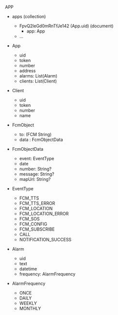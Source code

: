
APP

* apps (collection)
  * FpvQ2leGd0mRnTfJe142 (App.uid) (document)
    * app: App
  * ...

* App
  * uid
  * token
  * number
  * address
  * alarms: List(Alarm)
  * clients: List(Client)

* Client
  * uid
  * token
  * number
  * name

* FcmObject
  * to: (FCM String)
  * data : FcmObjectData

* FcmObjectData
  * event: EventType
  * date
  * number: String?
  * message: String?
  * mapUrl: String?

* EventType
  * FCM_TTS
  * FCM_TTS_ERROR
  * FCM_LOCATION
  * FCM_LOCATION_ERROR
  * FCM_SOS
  * FCM_CONFIG
  * FCM_SUBSCRIBE
  * CALL
  * NOTIFICATION_SUCCESS


* Alarm
  * uid
  * text
  * datetime
  * frequency: AlarmFrequency

* AlarmFrequency
  * ONCE
  * DAILY
  * WEEKLY
  * MONTHLY